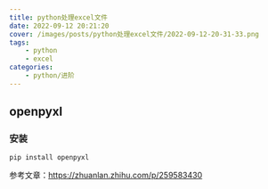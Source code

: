 ```yaml
---
title: python处理excel文件
date: 2022-09-12 20:21:20
cover: /images/posts/python处理excel文件/2022-09-12-20-31-33.png
tags:
    - python
    - excel
categories:
    - python/进阶
---
```


## openpyxl

### 安装

```shell
pip install openpyxl
```



参考文章：https://zhuanlan.zhihu.com/p/259583430